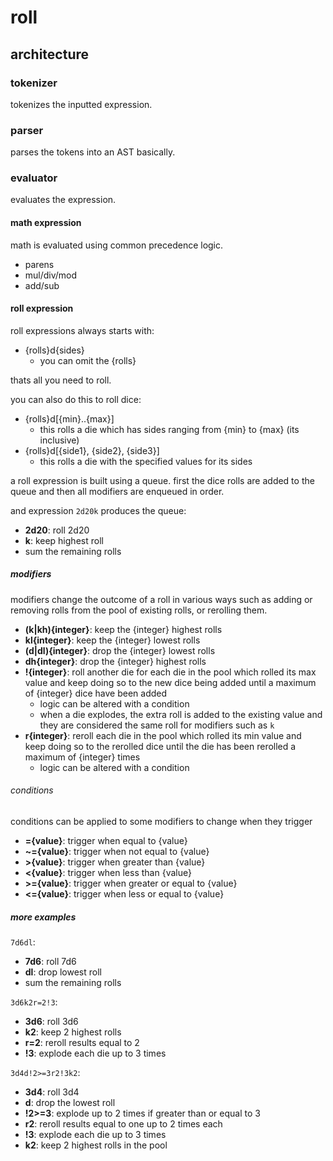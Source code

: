 # roll

## architecture

### tokenizer

tokenizes the inputted expression.

### parser

parses the tokens into an AST basically.

### evaluator

evaluates the expression.

#### math expression

math is evaluated using common precedence logic.

- parens
- mul/div/mod
- add/sub

#### roll expression

roll expressions always starts with:

- {rolls}d{sides}
  - you can omit the {rolls}

thats all you need to roll.

you can also do this to roll dice:

- {rolls}d[{min}..{max}]
  - this rolls a die which has sides ranging from {min} to {max} (its inclusive)
- {rolls}d[{side1}, {side2}, {side3}]
  - this rolls a die with the specified values for its sides

a roll expression is built using a queue.
first the dice rolls are added to the queue and then all modifiers are enqueued
in order.

and expression `2d20k` produces the queue:

- **2d20**: roll 2d20
- **k**: keep highest roll
- sum the remaining rolls

##### modifiers

modifiers change the outcome of a roll in various ways such as adding or
removing rolls from the pool of existing rolls, or rerolling them.

- **(k|kh){integer}**: keep the {integer} highest rolls
- **kl{integer}**: keep the {integer} lowest rolls
- **(d|dl){integer}**: drop the {integer} lowest rolls
- **dh{integer}**: drop the {integer} highest rolls
- **!{integer}**: roll another die for each die in the pool which rolled its max \
value and keep doing so to the new dice being added until a maximum of {integer} dice have been added
  - logic can be altered with a condition
  - when a die explodes, the extra roll is added to the existing value and they
    are considered the same roll for modifiers such as `k`
- **r{integer}**: reroll each die in the pool which rolled its min value and \
keep doing so to the rerolled dice until the die has been rerolled a maximum of {integer} times
  - logic can be altered with a condition

###### conditions

conditions can be applied to some modifiers to change when they trigger

- **={value}**: trigger when equal to {value}
- **~={value}**: trigger when not equal to {value}
- **>{value}**: trigger when greater than {value}
- **<{value}**: trigger when less than {value}
- **>={value}**: trigger when greater or equal to {value}
- **<={value}**: trigger when less or equal to {value}

##### more examples

`7d6dl`:

- **7d6**: roll 7d6
- **dl**: drop lowest roll
- sum the remaining rolls

`3d6k2r=2!3`:

- **3d6**: roll 3d6
- **k2**: keep 2 highest rolls
- **r=2**: reroll results equal to 2
- **!3**: explode each die up to 3 times

`3d4d!2>=3r2!3k2`:

- **3d4**: roll 3d4
- **d**: drop the lowest roll
- **!2>=3**: explode up to 2 times if greater than or equal to 3
- **r2**: reroll results equal to one up to 2 times each
- **!3**: explode each die up to 3 times
- **k2**: keep 2 highest rolls in the pool
